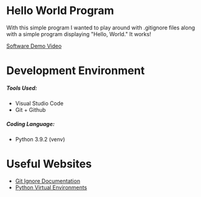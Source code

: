 # Hello World Program

With this simple program I wanted to play around with .gitignore files along with a simple program displaying "Hello, World." It works!

[Software Demo Video](https://www.youtube.com/watch?v=xlwSedVru0I)

# Development Environment

##### Tools Used:

* Visual Studio Code
* Git + Github

##### Coding Language:

* Python 3.9.2 (venv)

# Useful Websites

* [Git Ignore Documentation](https://git-scm.com/docs/gitignore)
* [Python Virtual Environments](https://www.studytonight.com/post/python-virtual-environment-setup-on-mac-osx-easiest-way)